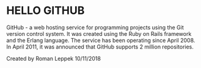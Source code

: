 <html>
<h1>HELLO GITHUB</h1>
GitHub - a web hosting service for programming projects using the Git version control system. 
It was created using the Ruby on Rails framework and the Erlang language. 
The service has been operating since April 2008. 
In April 2011, it was announced that GitHub supports 2 million repositories.

Created by Roman Leppek
10/11/2018
</html>